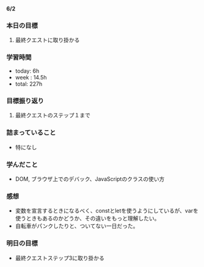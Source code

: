 #### 6/2
### 本日の目標
1. 最終クエストに取り掛かる
### 学習時間
- today: 6h
- week : 14.5h
- total: 227h
### 目標振り返り
1. 最終クエストのステップ１まで
### 詰まっていること
- 特になし
### 学んだこと
- DOM, ブラウザ上でのデバック、JavaScriptのクラスの使い方
### 感想
- 変数を宣言するときになるべく、constとletを使うようにしているが、varを使うときもあるのかどうか、その違いをもっと理解したい。
- 自転車がパンクしたりと、ついてない一日だった。
### 明日の目標
- 最終クエストステップ3に取り掛かる

